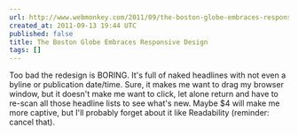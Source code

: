```yaml
---
url: http://www.webmonkey.com/2011/09/the-boston-globe-embraces-responsive-design/
created_at: 2011-09-13 19:44 UTC
published: false
title: The Boston Globe Embraces Responsive Design
tags: []
---
```


Too bad the redesign is BORING. It's full of naked headlines with not even a byline or publication date/time. Sure, it makes me want to drag my browser window, but it doesn't make me want to click, let alone return and have to re-scan all those headline lists to see what's new.  Maybe $4 will make me more captive, but I'll probably forget about it like Readability (reminder: cancel that).
